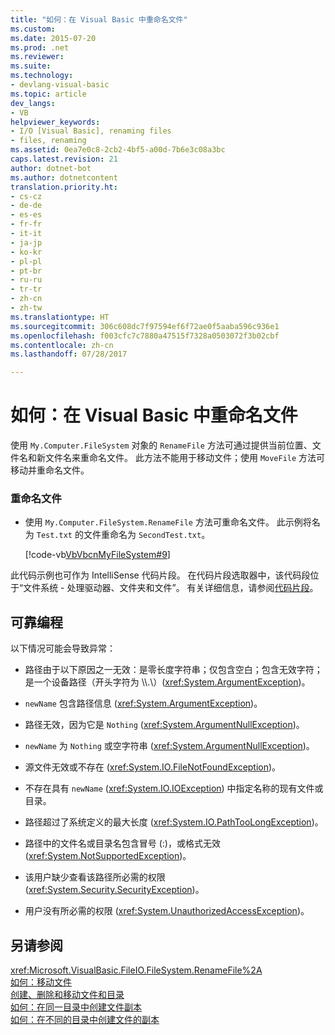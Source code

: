 ```yaml
---
title: "如何：在 Visual Basic 中重命名文件"
ms.custom: 
ms.date: 2015-07-20
ms.prod: .net
ms.reviewer: 
ms.suite: 
ms.technology:
- devlang-visual-basic
ms.topic: article
dev_langs:
- VB
helpviewer_keywords:
- I/O [Visual Basic], renaming files
- files, renaming
ms.assetid: 0ea7e0c8-2cb2-4bf5-a00d-7b6e3c08a3bc
caps.latest.revision: 21
author: dotnet-bot
ms.author: dotnetcontent
translation.priority.ht:
- cs-cz
- de-de
- es-es
- fr-fr
- it-it
- ja-jp
- ko-kr
- pl-pl
- pt-br
- ru-ru
- tr-tr
- zh-cn
- zh-tw
ms.translationtype: HT
ms.sourcegitcommit: 306c608dc7f97594ef6f72ae0f5aaba596c936e1
ms.openlocfilehash: f003cfc7c7880a47515f7328a0503072f3b02cbf
ms.contentlocale: zh-cn
ms.lasthandoff: 07/28/2017

---
```

# <a name="how-to-rename-a-file-in-visual-basic"></a>如何：在 Visual Basic 中重命名文件
使用 `My.Computer.FileSystem` 对象的 `RenameFile` 方法可通过提供当前位置、文件名和新文件名来重命名文件。 此方法不能用于移动文件；使用 `MoveFile` 方法可移动并重命名文件。  
  
### <a name="to-rename-a-file"></a>重命名文件  
  
-   使用 `My.Computer.FileSystem.RenameFile` 方法可重命名文件。 此示例将名为 `Test.txt` 的文件重命名为 `SecondTest.txt`。  
  
     [!code-vb[VbVbcnMyFileSystem#9](../../../../visual-basic/developing-apps/programming/drives-directories-files/codesnippet/VisualBasic/how-to-rename-a-file_1.vb)]  
  
 此代码示例也可作为 IntelliSense 代码片段。 在代码片段选取器中，该代码段位于“文件系统 - 处理驱动器、文件夹和文件”。 有关详细信息，请参阅[代码片段](/visualstudio/ide/code-snippets)。  
  
## <a name="robust-programming"></a>可靠编程  
 以下情况可能会导致异常：  
  
-   路径由于以下原因之一无效：是零长度字符串；仅包含空白；包含无效字符；是一个设备路径（开头字符为 \\\\.\\）(<xref:System.ArgumentException>)。  
  
-   `newName` 包含路径信息 (<xref:System.ArgumentException>)。  
  
-   路径无效，因为它是 `Nothing` (<xref:System.ArgumentNullException>)。  
  
-   `newName` 为 `Nothing` 或空字符串 (<xref:System.ArgumentNullException>)。  
  
-   源文件无效或不存在 (<xref:System.IO.FileNotFoundException>)。  
  
-   不存在具有 `newName` (<xref:System.IO.IOException>) 中指定名称的现有文件或目录。  
  
-   路径超过了系统定义的最大长度 (<xref:System.IO.PathTooLongException>)。  
  
-   路径中的文件名或目录名包含冒号 (:)，或格式无效 (<xref:System.NotSupportedException>)。  
  
-   该用户缺少查看该路径所必需的权限 (<xref:System.Security.SecurityException>)。  
  
-   用户没有所必需的权限 (<xref:System.UnauthorizedAccessException>)。  
  
## <a name="see-also"></a>另请参阅  
 <xref:Microsoft.VisualBasic.FileIO.FileSystem.RenameFile%2A>   
 [如何：移动文件](../../../../visual-basic/developing-apps/programming/drives-directories-files/how-to-move-a-file.md)   
 [创建、删除和移动文件和目录](../../../../visual-basic/developing-apps/programming/drives-directories-files/creating-deleting-and-moving-files-and-directories.md)   
 [如何：在同一目录中创建文件副本](../../../../visual-basic/developing-apps/programming/drives-directories-files/how-to-create-a-copy-of-a-file-in-the-same-directory.md)   
 [如何：在不同的目录中创建文件的副本](../../../../visual-basic/developing-apps/programming/drives-directories-files/how-to-create-a-copy-of-a-file-in-a-different-directory.md)

